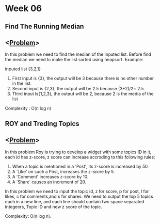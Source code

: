 # Week 06

## Find The Running Median

## <[**Problem**](https://www.hackerrank.com/challenges/ctci-find-the-running-median/problem)>

In this problem we need to find the median of the inputed list. Before find the median we need to make the list sorted using heapsort.
Example:

inputed list {3,2,1}
1. First input is {3}, the output will be 3 because there is no other number in the list.
2. Second input is {2,3}, the output will be 2.5 because (3+2)/2= 2.5.
3. Third input is{1,2,3}, the output will be 2, because 2 is the media of the list 

Complexity : O(n log n)

## ROY and Treding Topics

## <[**Problem**](https://www.hackerearth.com/practice/data-structures/trees/heapspriority-queues/practice-problems/algorithm/roy-and-trending-topics-1/)>


In this problem Roy is trying to develop a widget with some topics ID in it, each id has z-score, z score  can increase accroding to this following rules:
1. When a topic is mentioned in a 'Post', its z-score is increased by 50.
2. A 'Like' on such a Post, increases the z-score by 5.
3. A 'Comment' increases z-score by 10.
4. A 'Share' causes an increment of 20.

In this problem we need to input the topic id, z for  score, p for post, l for likes, c for comments,and s for shares. We need to output the top 5 topics each in a new line, and each line should contain two space separated integeers, Topic ID and new  z score of the topic.

Complexity: O(n log n).
